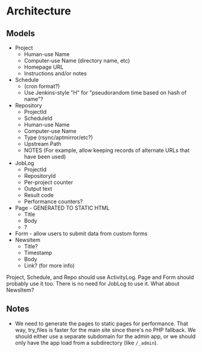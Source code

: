 # Architecture

## Models

 - Project
     + Human-use Name
     + Computer-use Name (directory name, etc)
     + Homepage URL
     + Instructions and/or notes
 - Schedule
     + (cron format?)
     + Use Jenkins-style "H" for "pseudorandom time based on hash of name"?
 - Repository
     + ProjectId
     + ScheduleId
     + Human-use Name
     + Computer-use Name
     + Type (rsync/aptmirror/etc?)
     + Upstream Path
     + NOTES (For example, allow keeping records of alternate URLs that have been used)
 - JobLog
     + ProjectId
     + RepositoryId
     + Per-project counter
     + Output text
     + Result code
     + Performance counters?
 - Page - GENERATED TO STATIC HTML
     + Title
     + Body
     + ?
 - Form - allow users to submit data from custom forms
 - NewsItem
     + Title?
     + Timestamp
     + Body
     + Link? (for more info)

Project, Schedule, and Repo should use ActivityLog. Page and Form should probably use it too. There is no need for JobLog to use it. What about NewsItem?

## Notes

 - We need to generate the pages to static pages for performance. That way, try_files is faster for the main site since there's no PHP fallback. We should either use a separate subdomain for the admin app, or we should only have the app load from a subdirectory (like `/_admin`).
